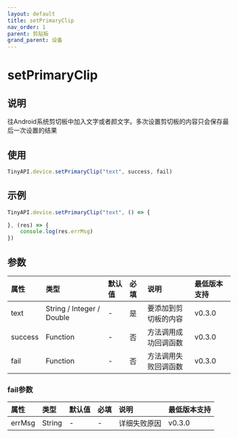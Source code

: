 ```yaml
---
layout: default
title: setPrimaryClip
nav_order: 1
parent: 剪贴板
grand_parent: 设备
---
```


# setPrimaryClip
## 说明
往Android系统剪切板中加入文字或者颜文字。多次设置剪切板的内容只会保存最后一次设置的结果

## 使用
```javascript
TinyAPI.device.setPrimaryClip("text", success, fail)
```

## 示例
```javascript
TinyAPI.device.setPrimaryClip("text", () => {

}, (res) => {
    console.log(res.errMsg)
})
```

## 参数

| 属性 | 类型 | 默认值 | 必填 | 说明 | 最低版本支持 |
|:----|:----|:------|:-----|:----|:-----------|
| text | String / Integer / Double | - | 是 | 要添加到剪切板的内容 | v0.3.0 |
| success | Function | - | 否 | 方法调用成功回调函数 | v0.3.0 |
| fail | Function | - | 否 | 方法调用失败回调函数 | v0.3.0 |

### fail参数

| 属性 | 类型 | 默认值 | 必填 | 说明 | 最低版本支持 |
|:----|:----|:------|:-----|:----|:-----------|
| errMsg | String | - | - | 详细失败原因 | v0.3.0 |
